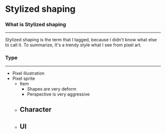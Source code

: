 # Stylized shaping
### What is Stylized shaping
---
Stylized shaping is the term that I tagged, because I didn't know what else to call it. To summarize, It's a trendy style what I see from pixel art.

### Type
---
- Pixel illustration
- Pixel sprite
	- Item
		- Shapes are very deform
		- Perspective is very aggressive
	- Character
		- 
	- UI
		- 